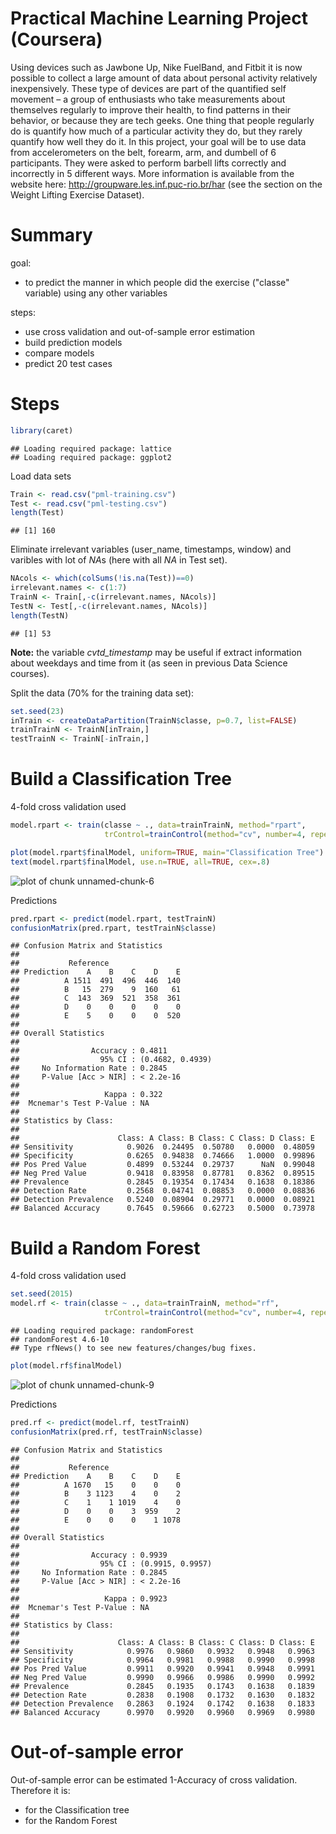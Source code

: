 Practical Machine Learning Project (Coursera)
========================================================

Using devices such as Jawbone Up, Nike FuelBand, and Fitbit it is now possible to collect a large amount of data about personal activity relatively inexpensively. These type of devices are part of the quantified self movement – a group of enthusiasts who take measurements about themselves regularly to improve their health, to find patterns in their behavior, or because they are tech geeks. One thing that people regularly do is quantify how much of a particular activity they do, but they rarely quantify how well they do it. In this project, your goal will be to use data from accelerometers on the belt, forearm, arm, and dumbell of 6 participants. They were asked to perform barbell lifts correctly and incorrectly in 5 different ways. More information is available from the website here: http://groupware.les.inf.puc-rio.br/har (see the section on the Weight Lifting Exercise Dataset). 

# Summary

goal: 
- to predict the manner in which people did the exercise ("classe" variable) using any other variables  

steps:
- use cross validation and out-of-sample error estimation
- build prediction models
- compare models
- predict 20 test cases

# Steps

```r
library(caret)
```

```
## Loading required package: lattice
## Loading required package: ggplot2
```

Load data sets

```r
Train <- read.csv("pml-training.csv")
Test <- read.csv("pml-testing.csv")
length(Test)
```

```
## [1] 160
```

Eliminate irrelevant variables (user_name, timestamps, window) and varibles with lot of *NA*s (here with all *NA* in Test set).

```r
NAcols <- which(colSums(!is.na(Test))==0)
irrelevant.names <- c(1:7)
TrainN <- Train[,-c(irrelevant.names, NAcols)]
TestN <- Test[,-c(irrelevant.names, NAcols)]
length(TestN)
```

```
## [1] 53
```
**Note:** the variable *cvtd_timestamp* may be useful if extract information about weekdays and time from it (as seen in previous Data Science courses).


Split the data  (70% for the training data set):

```r
set.seed(23)
inTrain <- createDataPartition(TrainN$classe, p=0.7, list=FALSE)
trainTrainN <- TrainN[inTrain,]
testTrainN <- TrainN[-inTrain,]
```



# Build a Classification Tree

4-fold cross validation used

```r
model.rpart <- train(classe ~ ., data=trainTrainN, method="rpart", 
                     trControl=trainControl(method="cv", number=4, repeats=2))
```

```r
plot(model.rpart$finalModel, uniform=TRUE, main="Classification Tree")
text(model.rpart$finalModel, use.n=TRUE, all=TRUE, cex=.8)
```

![plot of chunk unnamed-chunk-6](figure/unnamed-chunk-6-1.png) 

Predictions

```r
pred.rpart <- predict(model.rpart, testTrainN)
confusionMatrix(pred.rpart, testTrainN$classe)
```

```
## Confusion Matrix and Statistics
## 
##           Reference
## Prediction    A    B    C    D    E
##          A 1511  491  496  446  140
##          B   15  279    9  160   61
##          C  143  369  521  358  361
##          D    0    0    0    0    0
##          E    5    0    0    0  520
## 
## Overall Statistics
##                                           
##                Accuracy : 0.4811          
##                  95% CI : (0.4682, 0.4939)
##     No Information Rate : 0.2845          
##     P-Value [Acc > NIR] : < 2.2e-16       
##                                           
##                   Kappa : 0.322           
##  Mcnemar's Test P-Value : NA              
## 
## Statistics by Class:
## 
##                      Class: A Class: B Class: C Class: D Class: E
## Sensitivity            0.9026  0.24495  0.50780   0.0000  0.48059
## Specificity            0.6265  0.94838  0.74666   1.0000  0.99896
## Pos Pred Value         0.4899  0.53244  0.29737      NaN  0.99048
## Neg Pred Value         0.9418  0.83958  0.87781   0.8362  0.89515
## Prevalence             0.2845  0.19354  0.17434   0.1638  0.18386
## Detection Rate         0.2568  0.04741  0.08853   0.0000  0.08836
## Detection Prevalence   0.5240  0.08904  0.29771   0.0000  0.08921
## Balanced Accuracy      0.7645  0.59666  0.62723   0.5000  0.73978
```

# Build a Random Forest

4-fold cross validation used

```r
set.seed(2015)
model.rf <- train(classe ~ ., data=trainTrainN, method="rf", 
                     trControl=trainControl(method="cv", number=4, repeats=2))
```

```
## Loading required package: randomForest
## randomForest 4.6-10
## Type rfNews() to see new features/changes/bug fixes.
```

```r
plot(model.rf$finalModel)
```

![plot of chunk unnamed-chunk-9](figure/unnamed-chunk-9-1.png) 

Predictions

```r
pred.rf <- predict(model.rf, testTrainN)
confusionMatrix(pred.rf, testTrainN$classe)
```

```
## Confusion Matrix and Statistics
## 
##           Reference
## Prediction    A    B    C    D    E
##          A 1670   15    0    0    0
##          B    3 1123    4    0    2
##          C    1    1 1019    4    0
##          D    0    0    3  959    2
##          E    0    0    0    1 1078
## 
## Overall Statistics
##                                           
##                Accuracy : 0.9939          
##                  95% CI : (0.9915, 0.9957)
##     No Information Rate : 0.2845          
##     P-Value [Acc > NIR] : < 2.2e-16       
##                                           
##                   Kappa : 0.9923          
##  Mcnemar's Test P-Value : NA              
## 
## Statistics by Class:
## 
##                      Class: A Class: B Class: C Class: D Class: E
## Sensitivity            0.9976   0.9860   0.9932   0.9948   0.9963
## Specificity            0.9964   0.9981   0.9988   0.9990   0.9998
## Pos Pred Value         0.9911   0.9920   0.9941   0.9948   0.9991
## Neg Pred Value         0.9990   0.9966   0.9986   0.9990   0.9992
## Prevalence             0.2845   0.1935   0.1743   0.1638   0.1839
## Detection Rate         0.2838   0.1908   0.1732   0.1630   0.1832
## Detection Prevalence   0.2863   0.1924   0.1742   0.1638   0.1833
## Balanced Accuracy      0.9970   0.9920   0.9960   0.9969   0.9980
```

# Out-of-sample error

Out-of-sample error can be estimated 1-Accuracy of cross validation.
Therefore it is:
- for the Classification tree
- for the Random Forest
